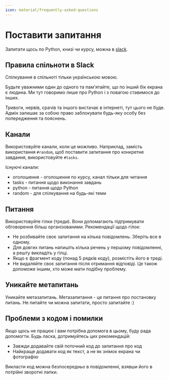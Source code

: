 ```yaml
---
icon: material/frequently-asked-questions
---
```


# Поставити запитання

Запитати щось по Python, книзі чи курсу, можна в [slack](https://join.slack.com/t/pynenguk/shared_invite/zt-1ulyc49it-gM1aZ87gkOL183SOOeIhDg).


## Правила спільноти в Slack

Спілкування в спільноті тільки українською мовою.

Будьте уважними один до одного та пам'ятайте, що по інший бік екрана є людина.
Ми тут говоримо лише про Python і з повагою ставимося до інших.


Тривоги, нервів, срачів та іншого вистачає в інтернеті, тут цього не буде.
Адмін залишає за собою право заблокувати будь-яку особу без попередження та пояснень.

## Канали

Використовуйте канали, коли це можливо. Наприклад, замість використання
`#random`, щоб поставити запитання про конкретне завдання, використовуйте
`#tasks`.

Існуючі канали:

* оголошення - оголошення по курсу, канал тільки для читання
* tasks - питання щодо виконання завдань
* python - питання щодо Python
* random - для спілкування на будь-які теми

## Питання

Використовуйте гілки (треди). Вони допомагають підтримувати обговорення більш організованими.
Рекомендації щодо гілок:

* Не розбивайте своє запитання на кілька повідомлень. Зберіть все в одному.
* Для довгих питань напишіть кілька речень у першому повідомленні, а решту викладіть у гілці.
* Якщо є фрагмент коду (понад 5 рядків коду), розмістіть його в треді.
* Не видаляйте своє запитання після отримання відповіді. Це також допоможе іншим, хто може мати подібну проблему.

## Уникайте метапитань

Уникайте метазапитань. Метазапитання - це питання про постановку питань. Не
питайте чи можна запитати, просто запитайте :)

## Проблеми з кодом і помилки

Якщо щось не працює і вам потрібна допомога в цьому, буду рада допомогти.
Будь ласка, дотримуйтесь цих рекомендацій:

* Завжди додавайте свій поточний код до запитання про код
* Найкраще додавати код як текст, а не як знімок екрана чи фотографію

Викласти код можна безпосередньо в повідомленні, взявши його в потрійні зворотні лапки.

